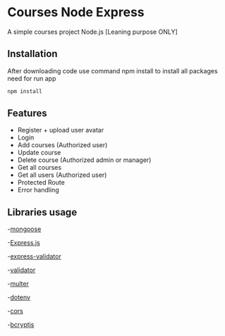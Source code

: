 # Courses Node Express
A simple courses project Node.js [Leaning purpose ONLY]

## Installation
After downloading code use command npm install to install all packages need for run app
```bash
npm install
```

## Features
- Register + upload user avatar
- Login
- Add courses (Authorized user)
- Update course
- Delete course (Authorized admin or manager)
- Get all courses
- Get all users (Authorized user)
- Protected Route
- Error handling


## Libraries usage
-[mongoose](https://mongoosejs.com/)

-[Express.js](https://expressjs.com/)

-[express-validator](https://express-validator.github.io/docs/)

-[validator](https://www.npmjs.com/package/validator)

-[multer](https://www.npmjs.com/package/multer)

-[dotenv](https://www.npmjs.com/package/dotenv)

-[cors](https://www.npmjs.com/package/cors)

-[bcryptjs](https://www.npmjs.com/package/bcryptjs)

